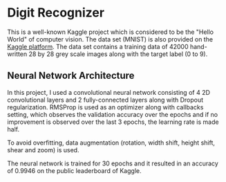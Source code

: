 # Digit Recognizer  
This is a well-known Kaggle project which is considered to be the "Hello World" of computer vision.  The data set (MNIST) is also provided on the [Kaggle platform](https://www.kaggle.com/c/digit-recognizer).  The data set contains a training data of 42000 hand-written 28 by 28 grey scale images along with the target label (0 to 9).    
## Neural Network Architecture
In this project, I used a convolutional neural network consisting of 4 2D convolutional layers and 2 fully-connected layers along with Dropout regularization.  RMSProp is used as an optimizer along with callbacks setting, which observes the validation accuracy over the epochs and if no improvement is observed over the last 3 epochs, the learning rate is made half.    

To avoid overfitting, data augmentation (rotation, width shift, height shift, shear and zoom) is used. 

The neural network is trained for 30 epochs and it resulted in an accuracy of 0.9946 on the public leaderboard of Kaggle. 
